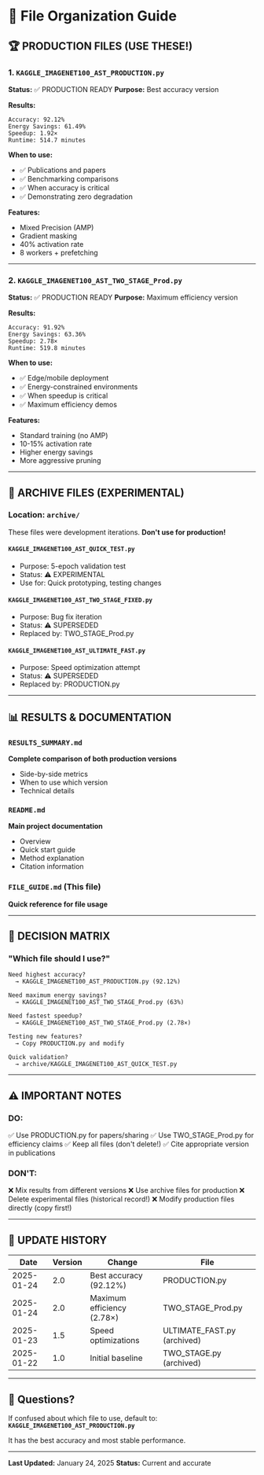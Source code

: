 # 📁 File Organization Guide

## 🏆 PRODUCTION FILES (USE THESE!)

### 1. `KAGGLE_IMAGENET100_AST_PRODUCTION.py`
**Status:** ✅ PRODUCTION READY
**Purpose:** Best accuracy version

**Results:**
```
Accuracy: 92.12%
Energy Savings: 61.49%
Speedup: 1.92×
Runtime: 514.7 minutes
```

**When to use:**
- ✅ Publications and papers
- ✅ Benchmarking comparisons
- ✅ When accuracy is critical
- ✅ Demonstrating zero degradation

**Features:**
- Mixed Precision (AMP)
- Gradient masking
- 40% activation rate
- 8 workers + prefetching

---

### 2. `KAGGLE_IMAGENET100_AST_TWO_STAGE_Prod.py`
**Status:** ✅ PRODUCTION READY
**Purpose:** Maximum efficiency version

**Results:**
```
Accuracy: 91.92%
Energy Savings: 63.36%
Speedup: 2.78×
Runtime: 519.8 minutes
```

**When to use:**
- ✅ Edge/mobile deployment
- ✅ Energy-constrained environments
- ✅ When speedup is critical
- ✅ Maximum efficiency demos

**Features:**
- Standard training (no AMP)
- 10-15% activation rate
- Higher energy savings
- More aggressive pruning

---

## 📁 ARCHIVE FILES (EXPERIMENTAL)

### Location: `archive/`

These files were development iterations. **Don't use for production!**

#### `KAGGLE_IMAGENET100_AST_QUICK_TEST.py`
- Purpose: 5-epoch validation test
- Status: ⚠️ EXPERIMENTAL
- Use for: Quick prototyping, testing changes

#### `KAGGLE_IMAGENET100_AST_TWO_STAGE_FIXED.py`
- Purpose: Bug fix iteration
- Status: ⚠️ SUPERSEDED
- Replaced by: TWO_STAGE_Prod.py

#### `KAGGLE_IMAGENET100_AST_ULTIMATE_FAST.py`
- Purpose: Speed optimization attempt
- Status: ⚠️ SUPERSEDED
- Replaced by: PRODUCTION.py

---

## 📊 RESULTS & DOCUMENTATION

### `RESULTS_SUMMARY.md`
**Complete comparison of both production versions**
- Side-by-side metrics
- When to use which version
- Technical details

### `README.md`
**Main project documentation**
- Overview
- Quick start guide
- Method explanation
- Citation information

### `FILE_GUIDE.md` (This file)
**Quick reference for file usage**

---

## 🎯 DECISION MATRIX

### "Which file should I use?"

```
Need highest accuracy?
  → KAGGLE_IMAGENET100_AST_PRODUCTION.py (92.12%)

Need maximum energy savings?
  → KAGGLE_IMAGENET100_AST_TWO_STAGE_Prod.py (63%)

Need fastest speedup?
  → KAGGLE_IMAGENET100_AST_TWO_STAGE_Prod.py (2.78×)

Testing new features?
  → Copy PRODUCTION.py and modify

Quick validation?
  → archive/KAGGLE_IMAGENET100_AST_QUICK_TEST.py
```

---

## ⚠️ IMPORTANT NOTES

### DO:
✅ Use PRODUCTION.py for papers/sharing
✅ Use TWO_STAGE_Prod.py for efficiency claims
✅ Keep all files (don't delete!)
✅ Cite appropriate version in publications

### DON'T:
❌ Mix results from different versions
❌ Use archive files for production
❌ Delete experimental files (historical record!)
❌ Modify production files directly (copy first!)

---

## 🔄 UPDATE HISTORY

| Date | Version | Change | File |
|------|---------|--------|------|
| 2025-01-24 | 2.0 | Best accuracy (92.12%) | PRODUCTION.py |
| 2025-01-24 | 2.0 | Maximum efficiency (2.78×) | TWO_STAGE_Prod.py |
| 2025-01-23 | 1.5 | Speed optimizations | ULTIMATE_FAST.py (archived) |
| 2025-01-22 | 1.0 | Initial baseline | TWO_STAGE.py (archived) |

---

## 📧 Questions?

If confused about which file to use, default to:
**`KAGGLE_IMAGENET100_AST_PRODUCTION.py`**

It has the best accuracy and most stable performance.

---

**Last Updated:** January 24, 2025
**Status:** Current and accurate
